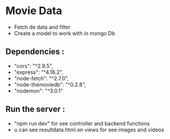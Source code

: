 # Movie Data

- Fetch de data and filter
- Create a model to work with in mongo Db

## Dependencies :

- "cors": "^2.8.5",
- "express": "^4.18.2",
- "node-fetch": "^2.7.0",
- "node-themoviedb": "^0.2.8",
- "nodemon": "^3.0.1"

## Run the server :

- "npm run dev" for see controller and backend functions
- u can see resultdata.html on views for see images and videos
